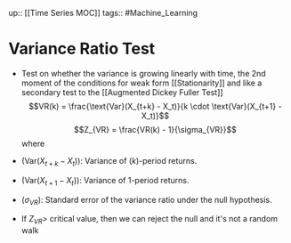 up:: [[Time Series MOC]]
tags:: #Machine_Learning 
# Variance Ratio Test
- Test on whether the variance is growing linearly with time, the 2nd moment of the conditions for weak form [[Stationarity]] and like a secondary test to the [[Augmented Dickey Fuller Test]]
$$VR(k) = \frac{\text{Var}(X_{t+k} - X_t)}{k \cdot \text{Var}(X_{t+1} - X_t)}$$
$$Z_{VR} = \frac{VR(k) - 1}{\sigma_{VR}}$$
where
- $( \text{Var}(X_{t+k} - X_t) )$: Variance of $( k )$-period returns.
- $( \text{Var}(X_{t+1} - X_t) )$: Variance of 1-period returns. 
- $( \sigma_{VR} )$: Standard error of the variance ratio under the null hypothesis.

- If $Z_{VR} >$  critical value, then we can reject the null and it's not a random walk